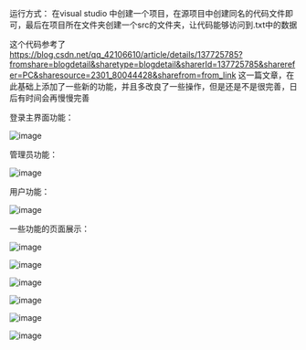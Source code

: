 运行方式：
在visual studio 中创建一个项目，在源项目中创建同名的代码文件即可，最后在项目所在文件夹创建一个src的文件夹，让代码能够访问到.txt中的数据

这个代码参考了
https://blog.csdn.net/qq_42106610/article/details/137725785?fromshare=blogdetail&sharetype=blogdetail&sharerId=137725785&sharerefer=PC&sharesource=2301_80044428&sharefrom=from_link
这一篇文章，在此基础上添加了一些新的功能，并且多改良了一些操作，但是还是不是很完善，日后有时间会再慢慢完善

登录主界面功能：

![image](https://github.com/user-attachments/assets/d0019742-d926-42fc-83b3-37a22ec5fc5a)


管理员功能：

![image](https://github.com/user-attachments/assets/6a5ee7b8-0653-47aa-b07c-b17c1217be12)

用户功能：

![image](https://github.com/user-attachments/assets/da658ff8-726e-4ca4-abaf-23e9eb01f95b)

一些功能的页面展示：

![image](https://github.com/user-attachments/assets/e2cd6750-3ddb-4215-a7ad-2eb7899ebdc3)

![image](https://github.com/user-attachments/assets/eab11e73-a932-42ef-b977-c0d85731feef)

![image](https://github.com/user-attachments/assets/2e7a6a5e-a119-49f0-b90d-c4c91b911ecb)

![image](https://github.com/user-attachments/assets/e566cf73-37c7-43ce-90f8-4112d442d726)

![image](https://github.com/user-attachments/assets/735a6465-30b2-482e-acd8-7b230c1ff4d5)

![image](https://github.com/user-attachments/assets/f825dcd9-25ea-415e-9868-aa558ca8ab68)
